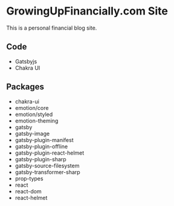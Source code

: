 # GrowingUpFinancially.com Site
This is a personal financial blog site.

## Code
* Gatsbyjs
* Chakra UI

## Packages
* chakra-ui
* emotion/core
* emotion/styled
* emotion-theming
* gatsby
* gatsby-image
* gatsby-plugin-manifest
* gatsby-plugin-offline
* gatsby-plugin-react-helmet
* gatsby-plugin-sharp
* gatsby-source-filesystem
* gatsby-transformer-sharp
* prop-types
* react
* react-dom
* react-helmet